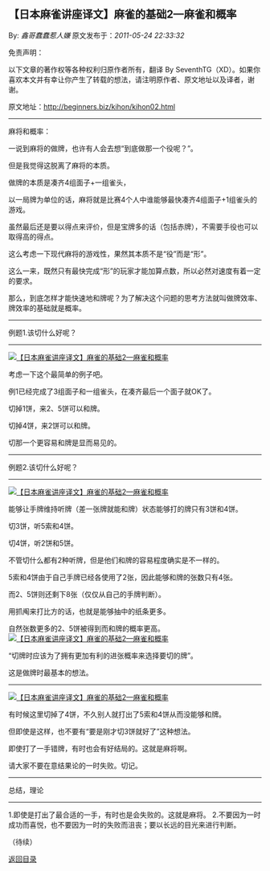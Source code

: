 ## 【日本麻雀讲座译文】麻雀的基础2—麻雀和概率

By: *鑫哥蠢蠢惹人嫌* 原文发布于：*2011-05-24 22:33:32*

免责声明：

以下文章的著作权等各种权利归原作者所有，翻译 By
SeventhTG（XD）。如果你喜欢本文并有幸让你产生了转载的想法，请注明原作者、原文地址以及译者，谢谢。

原文地址：http://beginners.biz/kihon/kihon02.html

------------------------------------------------------------------------------------

麻将和概率：

一说到麻将的做牌，也许有人会去想“到底做那一个役呢？”。

但是我觉得这脱离了麻将的本质。

做牌的本质是凑齐4组面子+一组雀头，

以一局牌为单位的话，麻将就是比赛4个人中谁能够最快凑齐4组面子+1组雀头的游戏。

虽然最后还是要以得点来评价，但是宝牌多的话（包括赤牌），不需要手役也可以取得高的得点。

这么考虑一下现代麻将的游戏性，果然其本质不是“役”而是“形”。

这么一来，既然只有最快完成“形”的玩家才能加算点数，所以必然对速度有着一定的要求。

那么，到底怎样才能快速地和牌呢？为了解决这个问题的思考方法就叫做牌效率、牌效率的基础就是概率。

------------------------------------------------------------------------------------

例题1.该切什么好呢？

------------------------------------------------------------------------------------

[![【日本麻雀讲座译文】麻雀的基础2&mdash;麻雀和概率](http://s15.sinaimg.cn/middle/7f78b76fxa406cec671ae&amp;690)](http://photo.blog.sina.com.cn/showpic.html#blogid=7f78b76f0100rnnb&url=http://s15.sinaimg.cn/orignal/7f78b76fxa406cec671ae)

考虑一下这个最简单的例子吧。

例1已经完成了3组面子和一组雀头，在凑齐最后一个面子就OK了。

切掉1饼，来2、5饼可以和牌。

切掉4饼，来2饼可以和牌。

切那一个更容易和牌是显而易见的。

------------------------------------------------------------------------------------

例题2.该切什么好呢？

------------------------------------------------------------------------------------

[![【日本麻雀讲座译文】麻雀的基础2&mdash;麻雀和概率](http://s3.sinaimg.cn/middle/7f78b76fxa406d88cb8a2&amp;690)](http://photo.blog.sina.com.cn/showpic.html#blogid=7f78b76f0100rnnb&url=http://s3.sinaimg.cn/orignal/7f78b76fxa406d88cb8a2)

能够让手牌维持听牌（差一张牌就能和牌）状态能够打的牌只有3饼和4饼。

切3饼，听5索和4饼。

切4饼，听2饼和5饼。

不管切什么都有2种听牌，但是他们和牌的容易程度确实是不一样的。

5索和4饼由于自己手牌已经各使用了2张，因此能够和牌的张数只有4张。

而2、5饼则还剩下8张（仅仅从自己的手牌判断）。

用抓阄来打比方的话，也就是能够抽中的纸条更多。

自然张数更多的2、5饼被得到而和牌的概率更高。
[![【日本麻雀讲座译文】麻雀的基础2&mdash;麻雀和概率](http://s14.sinaimg.cn/middle/7f78b76fxa406ff11840d&amp;690)](http://photo.blog.sina.com.cn/showpic.html#blogid=7f78b76f0100rnnb&url=http://s14.sinaimg.cn/orignal/7f78b76fxa406ff11840d)

“切牌时应该为了拥有更加有利的进张概率来选择要切的牌”。

这是做牌时最基本的想法。

------------------------------------------------------------------------------------
[![【日本麻雀讲座译文】麻雀的基础2&mdash;麻雀和概率](http://s14.sinaimg.cn/middle/7f78b76fxa4070c42a62d&amp;690)](http://photo.blog.sina.com.cn/showpic.html#blogid=7f78b76f0100rnnb&url=http://s14.sinaimg.cn/orignal/7f78b76fxa4070c42a62d)

有时候这里切掉了4饼，不久别人就打出了5索和4饼从而没能够和牌。

但即使是这样，也不要有“要是刚才切3饼就好了”这种想法。

即使打了一手错牌，有时也会有好结局的。这就是麻将啊。

请大家不要在意结果论的一时失败。切记。

------------------------------------------------------------------------------------

总结，理论

------------------------------------------------------------------------------------
1.即使是打出了最合适的一手，有时也是会失败的。这就是麻将。
2.不要因为一时成功而喜悦，也不要因为一时的失败而沮丧；要以长远的目光来进行判断。

（待续）

[返回目录](index.html)
